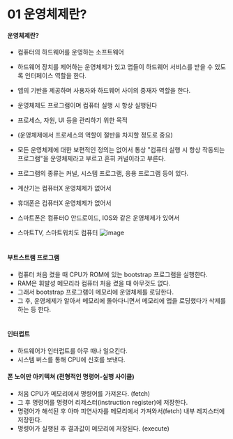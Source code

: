 # 01 운영체제란?  
#### 운영체제란?
- 컴퓨터의 하드웨어를 운영하는 소프트웨어
- 하드웨어 장치를 제어하는 운영체제가 있고 앱들이 하드웨어 서비스를 받을 수 있도록 인터페이스 역할을 한다.
- 앱의 기반을 제공하며 사용자와 하드웨어 사이의 중재자 역할을 한다.
- 운영체제도 프로그램이며 컴퓨터 실행 시 항상 실행된다
- 프로세스, 자원, UI 등을 관리하기 위한 목적
- (운영체제에서 프로세스의 역할이 절반을 차지할 정도로 중요)
- 모든 운영체제에 대한 보편적인 정의는 없어서 통상 "컴퓨터 실행 시 항상 작동되는 프로그램"을 운영체제라고 부르고 흔히 커널이라고 부른다.
- 프로그램의 종류는 커널, 시스템 프로그램, 응용 프로그램 등이 있다.

- 계산기는 컴퓨터X 운영체제가 없어서
- 휴대폰은 컴퓨터X 운영체제가 없어서
- 스마트폰은 컴퓨터O 안드로이드, IOS와 같은 운영체제가 있어서
- 스마트TV, 스마트워치도 컴퓨터
![image](https://user-images.githubusercontent.com/81418010/221063573-0a6e2f73-7fa7-455f-ac46-3beaa9b1b34e.png)
<br><br>
#### 부트스트램 프로그램   
- 컴퓨터 처음 켰을 때 CPU가 ROM에 있는 bootstrap 프로그램을 실행한다.
- RAM은 휘발성 메모리라 컴퓨터 처음 켰을 때 아무것도 없다.
- 그래서 bootstrap 프로그램이 메모리에 운영체제를 로딩한다.
- 그 후, 운영체제가 알아서 메모리에 돌아다니면서 메모리에 앱을 로딩했다가 삭제를 하는 등 한다.
<br><br>
#### 인터럽트   
- 하드웨어가 인터럽트를 아무 때나 일으킨다.
- 시스템 버스를 통해 CPU에 신호를 보낸다.
#### 폰 노이만 아키텍쳐 (전형적인 명령어-실행 사이클)
- 처음 CPU가 메모리에서 명령어를 가져온다. (fetch)
- 그 후 명령어를 명령어 리제스터(instruction register)에 저장한다.
- 명령어가 해석된 후 아마 피연사자를 메모리에서 가져와서(fetch) 내부 레지스터에 저장한다.
- 명령어가 실행된 후 결과값이 메모리에 저장된다. (execute)

